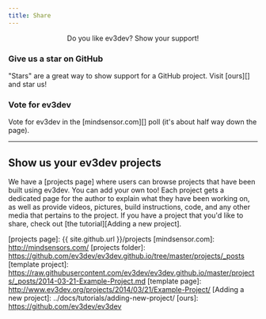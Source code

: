 ```yaml
---
title: Share
---
```

<div class="lead">
    <center>
        Do you like ev3dev? Show your support!
    </center>
</div>

<div class="row">
    <div class="col-md-6" markdown="1">
<h3><span class="glyphicon glyphicon-star heading-icon"></span>Give us a star on GitHub</h3>
"Stars" are a great way to show support for a GitHub project. Visit [ours][] and star us!
</div>
    <div class="col-md-6" markdown="1">
<h3><span class="glyphicon glyphicon-check heading-icon"></span>Vote for ev3dev</h3>
Vote for ev3dev in the [mindsensor.com][] poll (it's about half way down
the page).
</div>
</div>

<hr/>

Show us your ev3dev projects
------------------------

We have a [projects page] where users can browse projects that have
been built using ev3dev. You can add your own too!  Each project gets a
dedicated page for the author to explain what they have been working on, as
well as provide videos, pictures, build instructions, code, and any other media
that pertains to the project. If you have a project that you'd like to share,
check out [the tutorial][Adding a new project].

[projects page]: {{ site.github.url }}/projects
[mindsensor.com]: http://mindsensors.com/
[projects folder]: https://github.com/ev3dev/ev3dev.github.io/tree/master/projects/_posts
[template project]: https://raw.githubusercontent.com/ev3dev/ev3dev.github.io/master/projects/_posts/2014-03-21-Example-Project.md
[template page]: http://www.ev3dev.org/projects/2014/03/21/Example-Project/
[Adding a new project]: ../docs/tutorials/adding-new-project/
[ours]: https://github.com/ev3dev/ev3dev
